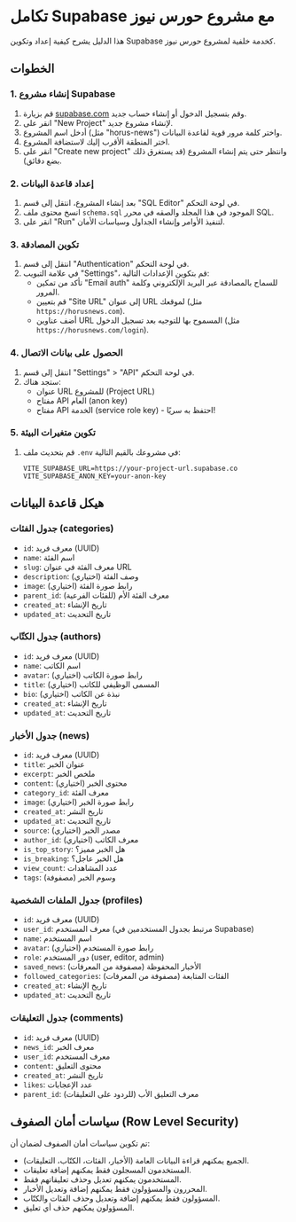 # تكامل Supabase مع مشروع حورس نيوز

هذا الدليل يشرح كيفية إعداد وتكوين Supabase كخدمة خلفية لمشروع حورس نيوز.

## الخطوات

### 1. إنشاء مشروع Supabase

1. قم بزيارة [supabase.com](https://supabase.com/) وقم بتسجيل الدخول أو إنشاء حساب جديد.
2. انقر على "New Project" لإنشاء مشروع جديد.
3. أدخل اسم المشروع (مثل "horus-news") واختر كلمة مرور قوية لقاعدة البيانات.
4. اختر المنطقة الأقرب إليك لاستضافة المشروع.
5. انقر على "Create new project" وانتظر حتى يتم إنشاء المشروع (قد يستغرق ذلك بضع دقائق).

### 2. إعداد قاعدة البيانات

1. بعد إنشاء المشروع، انتقل إلى قسم "SQL Editor" في لوحة التحكم.
2. انسخ محتوى ملف `schema.sql` الموجود في هذا المجلد والصقه في محرر SQL.
3. انقر على "Run" لتنفيذ الأوامر وإنشاء الجداول وسياسات الأمان.

### 3. تكوين المصادقة

1. انتقل إلى قسم "Authentication" في لوحة التحكم.
2. في علامة التبويب "Settings"، قم بتكوين الإعدادات التالية:
   - تأكد من تمكين "Email auth" للسماح بالمصادقة عبر البريد الإلكتروني وكلمة المرور.
   - قم بتعيين "Site URL" إلى عنوان URL لموقعك (مثل `https://horusnews.com`).
   - أضف عناوين URL المسموح بها للتوجيه بعد تسجيل الدخول (مثل `https://horusnews.com/login`).

### 4. الحصول على بيانات الاتصال

1. انتقل إلى قسم "Settings" > "API" في لوحة التحكم.
2. ستجد هناك:
   - عنوان URL للمشروع (Project URL)
   - مفتاح API العام (anon key)
   - مفتاح API الخدمة (service role key) - احتفظ به سريًا!

### 5. تكوين متغيرات البيئة

1. قم بتحديث ملف `.env` في مشروعك بالقيم التالية:
   ```
   VITE_SUPABASE_URL=https://your-project-url.supabase.co
   VITE_SUPABASE_ANON_KEY=your-anon-key
   ```

## هيكل قاعدة البيانات

### جدول الفئات (categories)
- `id`: معرف فريد (UUID)
- `name`: اسم الفئة
- `slug`: معرف الفئة في عنوان URL
- `description`: وصف الفئة (اختياري)
- `image`: رابط صورة الفئة (اختياري)
- `parent_id`: معرف الفئة الأم (للفئات الفرعية)
- `created_at`: تاريخ الإنشاء
- `updated_at`: تاريخ التحديث

### جدول الكتّاب (authors)
- `id`: معرف فريد (UUID)
- `name`: اسم الكاتب
- `avatar`: رابط صورة الكاتب (اختياري)
- `title`: المسمى الوظيفي للكاتب (اختياري)
- `bio`: نبذة عن الكاتب (اختياري)
- `created_at`: تاريخ الإنشاء
- `updated_at`: تاريخ التحديث

### جدول الأخبار (news)
- `id`: معرف فريد (UUID)
- `title`: عنوان الخبر
- `excerpt`: ملخص الخبر
- `content`: محتوى الخبر (اختياري)
- `category_id`: معرف الفئة
- `image`: رابط صورة الخبر (اختياري)
- `created_at`: تاريخ النشر
- `updated_at`: تاريخ التحديث
- `source`: مصدر الخبر (اختياري)
- `author_id`: معرف الكاتب (اختياري)
- `is_top_story`: هل الخبر مميز؟
- `is_breaking`: هل الخبر عاجل؟
- `view_count`: عدد المشاهدات
- `tags`: وسوم الخبر (مصفوفة)

### جدول الملفات الشخصية (profiles)
- `id`: معرف فريد (UUID)
- `user_id`: معرف المستخدم (مرتبط بجدول المستخدمين في Supabase)
- `name`: اسم المستخدم
- `avatar`: رابط صورة المستخدم (اختياري)
- `role`: دور المستخدم (user, editor, admin)
- `saved_news`: الأخبار المحفوظة (مصفوفة من المعرفات)
- `followed_categories`: الفئات المتابعة (مصفوفة من المعرفات)
- `created_at`: تاريخ الإنشاء
- `updated_at`: تاريخ التحديث

### جدول التعليقات (comments)
- `id`: معرف فريد (UUID)
- `news_id`: معرف الخبر
- `user_id`: معرف المستخدم
- `content`: محتوى التعليق
- `created_at`: تاريخ النشر
- `likes`: عدد الإعجابات
- `parent_id`: معرف التعليق الأب (للردود على التعليقات)

## سياسات أمان الصفوف (Row Level Security)

تم تكوين سياسات أمان الصفوف لضمان أن:
- الجميع يمكنهم قراءة البيانات العامة (الأخبار، الفئات، الكتّاب، التعليقات).
- المستخدمون المسجلون فقط يمكنهم إضافة تعليقات.
- المستخدمون يمكنهم تعديل وحذف تعليقاتهم فقط.
- المحررون والمسؤولون فقط يمكنهم إضافة وتعديل الأخبار.
- المسؤولون فقط يمكنهم إضافة وتعديل وحذف الفئات والكتّاب.
- المسؤولون يمكنهم حذف أي تعليق.
